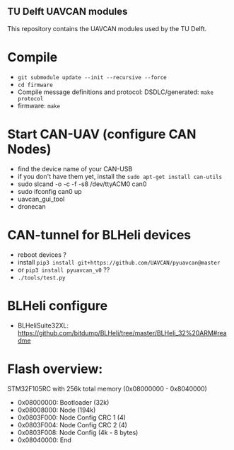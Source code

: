 ## TU Delft UAVCAN modules
This repository contains the UAVCAN modules used by the TU Delft.


# Compile
 - ```git submodule update --init --recursive --force```
 - ```cd firmware```
 - Compile message definitions and protocol: DSDLC/generated:  ```make protocol```
 - firmware: ```make```


# Start CAN-UAV (configure CAN Nodes)
 - find the device name of your CAN-USB
 - if you don't have them yet, install the ```sudo apt-get install can-utils```
 - sudo slcand -o -c -f -s8 /dev/ttyACM0 can0
 - sudo ifconfig can0 up
 - uavcan_gui_tool
 - dronecan
 
# CAN-tunnel for BLHeli devices
 - reboot devices ?
 - install ```pip3 install git+https://github.com/UAVCAN/pyuavcan@master```
 - or ```pip3 install pyuavcan_v0``` ??
 - ```./tools/test.py```

# BLHeli configure
 - BLHeliSuite32XL: https://github.com/bitdump/BLHeli/tree/master/BLHeli_32%20ARM#readme

 # Flash overview:
 STM32F105RC with 256k total memory (0x08000000 - 0x8040000)
 - 0x08000000: Bootloader (32k)
 - 0x08008000: Node (194k)
 - 0x0803F000: Node Config CRC 1 (4)
 - 0x0803F004: Node Config CRC 2 (4)
 - 0x0803F008: Node Config (4k - 8 bytes)
 - 0x08040000: End
